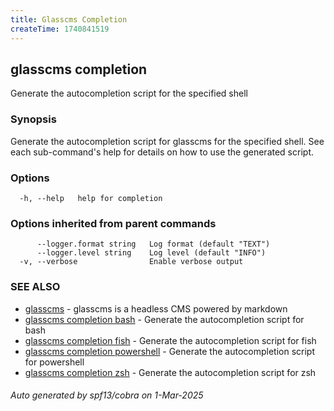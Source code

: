 ```yaml
---
title: Glasscms Completion
createTime: 1740841519
---
```

## glasscms completion

Generate the autocompletion script for the specified shell

### Synopsis

Generate the autocompletion script for glasscms for the specified shell.
See each sub-command's help for details on how to use the generated script.


### Options

```
  -h, --help   help for completion
```

### Options inherited from parent commands

```
      --logger.format string   Log format (default "TEXT")
      --logger.level string    Log level (default "INFO")
  -v, --verbose                Enable verbose output
```

### SEE ALSO

* [glasscms](glasscms.md)	 - glasscms is a headless CMS powered by markdown
* [glasscms completion bash](glasscms_completion_bash.md)	 - Generate the autocompletion script for bash
* [glasscms completion fish](glasscms_completion_fish.md)	 - Generate the autocompletion script for fish
* [glasscms completion powershell](glasscms_completion_powershell.md)	 - Generate the autocompletion script for powershell
* [glasscms completion zsh](glasscms_completion_zsh.md)	 - Generate the autocompletion script for zsh

###### Auto generated by spf13/cobra on 1-Mar-2025

